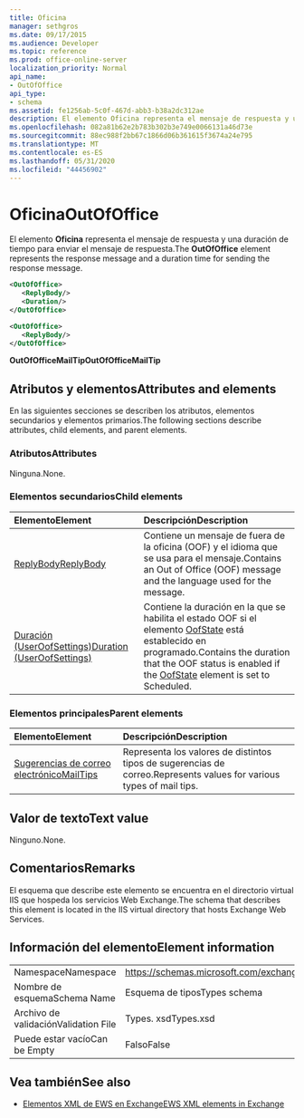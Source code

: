 ```yaml
---
title: Oficina
manager: sethgros
ms.date: 09/17/2015
ms.audience: Developer
ms.topic: reference
ms.prod: office-online-server
localization_priority: Normal
api_name:
- OutOfOffice
api_type:
- schema
ms.assetid: fe1256ab-5c0f-467d-abb3-b38a2dc312ae
description: El elemento Oficina representa el mensaje de respuesta y una duración de tiempo para enviar el mensaje de respuesta.
ms.openlocfilehash: 082a81b62e2b783b302b3e749e0066131a46d73e
ms.sourcegitcommit: 88ec988f2bb67c1866d06b361615f3674a24e795
ms.translationtype: MT
ms.contentlocale: es-ES
ms.lasthandoff: 05/31/2020
ms.locfileid: "44456902"
---
```

# <a name="outofoffice"></a><span data-ttu-id="25913-103">Oficina</span><span class="sxs-lookup"><span data-stu-id="25913-103">OutOfOffice</span></span>

<span data-ttu-id="25913-104">El elemento **Oficina** representa el mensaje de respuesta y una duración de tiempo para enviar el mensaje de respuesta.</span><span class="sxs-lookup"><span data-stu-id="25913-104">The **OutOfOffice** element represents the response message and a duration time for sending the response message.</span></span> 
  
```XML
<OutOfOffice>
   <ReplyBody/>
   <Duration/>
</OutOfOffice>
```

```XML
<OutOfOffice>
   <ReplyBody/>
</OutOfOffice>
```

<span data-ttu-id="25913-105">**OutOfOfficeMailTip**</span><span class="sxs-lookup"><span data-stu-id="25913-105">**OutOfOfficeMailTip**</span></span>

## <a name="attributes-and-elements"></a><span data-ttu-id="25913-106">Atributos y elementos</span><span class="sxs-lookup"><span data-stu-id="25913-106">Attributes and elements</span></span>

<span data-ttu-id="25913-107">En las siguientes secciones se describen los atributos, elementos secundarios y elementos primarios.</span><span class="sxs-lookup"><span data-stu-id="25913-107">The following sections describe attributes, child elements, and parent elements.</span></span>
  
### <a name="attributes"></a><span data-ttu-id="25913-108">Atributos</span><span class="sxs-lookup"><span data-stu-id="25913-108">Attributes</span></span>

<span data-ttu-id="25913-109">Ninguna.</span><span class="sxs-lookup"><span data-stu-id="25913-109">None.</span></span>
  
### <a name="child-elements"></a><span data-ttu-id="25913-110">Elementos secundarios</span><span class="sxs-lookup"><span data-stu-id="25913-110">Child elements</span></span>

|<span data-ttu-id="25913-111">**Elemento**</span><span class="sxs-lookup"><span data-stu-id="25913-111">**Element**</span></span>|<span data-ttu-id="25913-112">**Descripción**</span><span class="sxs-lookup"><span data-stu-id="25913-112">**Description**</span></span>|
|:-----|:-----|
|[<span data-ttu-id="25913-113">ReplyBody</span><span class="sxs-lookup"><span data-stu-id="25913-113">ReplyBody</span></span>](replybody.md) <br/> |<span data-ttu-id="25913-114">Contiene un mensaje de fuera de la oficina (OOF) y el idioma que se usa para el mensaje.</span><span class="sxs-lookup"><span data-stu-id="25913-114">Contains an Out of Office (OOF) message and the language used for the message.</span></span>  <br/> |
|[<span data-ttu-id="25913-115">Duración (UserOofSettings)</span><span class="sxs-lookup"><span data-stu-id="25913-115">Duration (UserOofSettings)</span></span>](duration-useroofsettings.md) <br/> |<span data-ttu-id="25913-116">Contiene la duración en la que se habilita el estado OOF si el elemento [OofState](oofstate.md) está establecido en programado.</span><span class="sxs-lookup"><span data-stu-id="25913-116">Contains the duration that the OOF status is enabled if the [OofState](oofstate.md) element is set to Scheduled.</span></span>  <br/> |
   
### <a name="parent-elements"></a><span data-ttu-id="25913-117">Elementos principales</span><span class="sxs-lookup"><span data-stu-id="25913-117">Parent elements</span></span>

|<span data-ttu-id="25913-118">**Elemento**</span><span class="sxs-lookup"><span data-stu-id="25913-118">**Element**</span></span>|<span data-ttu-id="25913-119">**Descripción**</span><span class="sxs-lookup"><span data-stu-id="25913-119">**Description**</span></span>|
|:-----|:-----|
|[<span data-ttu-id="25913-120">Sugerencias de correo electrónico</span><span class="sxs-lookup"><span data-stu-id="25913-120">MailTips</span></span>](mailtips.md) <br/> |<span data-ttu-id="25913-121">Representa los valores de distintos tipos de sugerencias de correo.</span><span class="sxs-lookup"><span data-stu-id="25913-121">Represents values for various types of mail tips.</span></span>  <br/> |
   
## <a name="text-value"></a><span data-ttu-id="25913-122">Valor de texto</span><span class="sxs-lookup"><span data-stu-id="25913-122">Text value</span></span>

<span data-ttu-id="25913-123">Ninguno.</span><span class="sxs-lookup"><span data-stu-id="25913-123">None.</span></span>
  
## <a name="remarks"></a><span data-ttu-id="25913-124">Comentarios</span><span class="sxs-lookup"><span data-stu-id="25913-124">Remarks</span></span>

<span data-ttu-id="25913-125">El esquema que describe este elemento se encuentra en el directorio virtual IIS que hospeda los servicios Web Exchange.</span><span class="sxs-lookup"><span data-stu-id="25913-125">The schema that describes this element is located in the IIS virtual directory that hosts Exchange Web Services.</span></span>
  
## <a name="element-information"></a><span data-ttu-id="25913-126">Información del elemento</span><span class="sxs-lookup"><span data-stu-id="25913-126">Element information</span></span>

|||
|:-----|:-----|
|<span data-ttu-id="25913-127">Namespace</span><span class="sxs-lookup"><span data-stu-id="25913-127">Namespace</span></span>  <br/> |https://schemas.microsoft.com/exchange/services/2006/types  <br/> |
|<span data-ttu-id="25913-128">Nombre de esquema</span><span class="sxs-lookup"><span data-stu-id="25913-128">Schema Name</span></span>  <br/> |<span data-ttu-id="25913-129">Esquema de tipos</span><span class="sxs-lookup"><span data-stu-id="25913-129">Types schema</span></span>  <br/> |
|<span data-ttu-id="25913-130">Archivo de validación</span><span class="sxs-lookup"><span data-stu-id="25913-130">Validation File</span></span>  <br/> |<span data-ttu-id="25913-131">Types. xsd</span><span class="sxs-lookup"><span data-stu-id="25913-131">Types.xsd</span></span>  <br/> |
|<span data-ttu-id="25913-132">Puede estar vacío</span><span class="sxs-lookup"><span data-stu-id="25913-132">Can be Empty</span></span>  <br/> |<span data-ttu-id="25913-133">Falso</span><span class="sxs-lookup"><span data-stu-id="25913-133">False</span></span>  <br/> |
   
## <a name="see-also"></a><span data-ttu-id="25913-134">Vea también</span><span class="sxs-lookup"><span data-stu-id="25913-134">See also</span></span>

- [<span data-ttu-id="25913-135">Elementos XML de EWS en Exchange</span><span class="sxs-lookup"><span data-stu-id="25913-135">EWS XML elements in Exchange</span></span>](ews-xml-elements-in-exchange.md)

